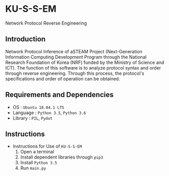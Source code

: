 # KU-S-S-EM
Network Protocol Reverse Engineering

## Introduction
Network Protocol Inference of aSTEAM Project (Next-Generation Information Computing Development Program through the National Research Foundation of Korea (NRF) funded by the Ministry of Science and ICT). 
The function of this software is to analyze protocol syntax and order through reverse engineering. Through this process, the protocol's specifications and order of operation can be obtained.

## Requirements and Dependencies
* OS : `Ubuntu 18.04.1 LTS`
* Language : `Python 3.5`, `Python 3.6`
* Library : `PIL`, `Pydot`

## Instructions
* Instructions for Use of `KU-S-S-EM`
  1. Open a terminal
  2. Install dependent libraries through `pip3`
  3. Install `Python 3.5`
  4. Run `main.py`

